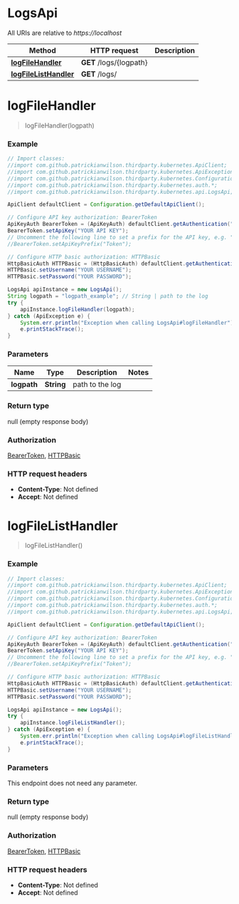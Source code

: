 # LogsApi

All URIs are relative to *https://localhost*

Method | HTTP request | Description
------------- | ------------- | -------------
[**logFileHandler**](LogsApi.md#logFileHandler) | **GET** /logs/{logpath} | 
[**logFileListHandler**](LogsApi.md#logFileListHandler) | **GET** /logs/ | 


<a name="logFileHandler"></a>
# **logFileHandler**
> logFileHandler(logpath)



### Example
```java
// Import classes:
//import com.github.patrickianwilson.thirdparty.kubernetes.ApiClient;
//import com.github.patrickianwilson.thirdparty.kubernetes.ApiException;
//import com.github.patrickianwilson.thirdparty.kubernetes.Configuration;
//import com.github.patrickianwilson.thirdparty.kubernetes.auth.*;
//import com.github.patrickianwilson.thirdparty.kubernetes.api.LogsApi;

ApiClient defaultClient = Configuration.getDefaultApiClient();

// Configure API key authorization: BearerToken
ApiKeyAuth BearerToken = (ApiKeyAuth) defaultClient.getAuthentication("BearerToken");
BearerToken.setApiKey("YOUR API KEY");
// Uncomment the following line to set a prefix for the API key, e.g. "Token" (defaults to null)
//BearerToken.setApiKeyPrefix("Token");

// Configure HTTP basic authorization: HTTPBasic
HttpBasicAuth HTTPBasic = (HttpBasicAuth) defaultClient.getAuthentication("HTTPBasic");
HTTPBasic.setUsername("YOUR USERNAME");
HTTPBasic.setPassword("YOUR PASSWORD");

LogsApi apiInstance = new LogsApi();
String logpath = "logpath_example"; // String | path to the log
try {
    apiInstance.logFileHandler(logpath);
} catch (ApiException e) {
    System.err.println("Exception when calling LogsApi#logFileHandler");
    e.printStackTrace();
}
```

### Parameters

Name | Type | Description  | Notes
------------- | ------------- | ------------- | -------------
 **logpath** | **String**| path to the log |

### Return type

null (empty response body)

### Authorization

[BearerToken](../README.md#BearerToken), [HTTPBasic](../README.md#HTTPBasic)

### HTTP request headers

 - **Content-Type**: Not defined
 - **Accept**: Not defined

<a name="logFileListHandler"></a>
# **logFileListHandler**
> logFileListHandler()



### Example
```java
// Import classes:
//import com.github.patrickianwilson.thirdparty.kubernetes.ApiClient;
//import com.github.patrickianwilson.thirdparty.kubernetes.ApiException;
//import com.github.patrickianwilson.thirdparty.kubernetes.Configuration;
//import com.github.patrickianwilson.thirdparty.kubernetes.auth.*;
//import com.github.patrickianwilson.thirdparty.kubernetes.api.LogsApi;

ApiClient defaultClient = Configuration.getDefaultApiClient();

// Configure API key authorization: BearerToken
ApiKeyAuth BearerToken = (ApiKeyAuth) defaultClient.getAuthentication("BearerToken");
BearerToken.setApiKey("YOUR API KEY");
// Uncomment the following line to set a prefix for the API key, e.g. "Token" (defaults to null)
//BearerToken.setApiKeyPrefix("Token");

// Configure HTTP basic authorization: HTTPBasic
HttpBasicAuth HTTPBasic = (HttpBasicAuth) defaultClient.getAuthentication("HTTPBasic");
HTTPBasic.setUsername("YOUR USERNAME");
HTTPBasic.setPassword("YOUR PASSWORD");

LogsApi apiInstance = new LogsApi();
try {
    apiInstance.logFileListHandler();
} catch (ApiException e) {
    System.err.println("Exception when calling LogsApi#logFileListHandler");
    e.printStackTrace();
}
```

### Parameters
This endpoint does not need any parameter.

### Return type

null (empty response body)

### Authorization

[BearerToken](../README.md#BearerToken), [HTTPBasic](../README.md#HTTPBasic)

### HTTP request headers

 - **Content-Type**: Not defined
 - **Accept**: Not defined

